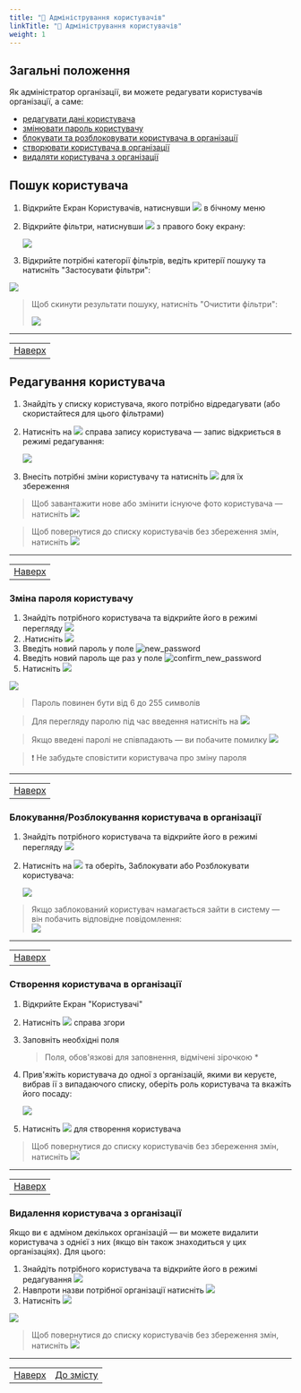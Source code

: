 ```yaml
---
title: "👥 Адміністрування користувачів"
linkTitle: "👥 Адміністрування користувачів"
weight: 1
---
```


## Загальні положення  

Як адміністратор організації, ви можете редагувати користувачів організації, а саме:
- [редагувати дані користувача](#редагування-користувача)
- [змінювати пароль користувачу](#зміна-пароля-користувачу)
- [блокувати та розблоковувати користувача в організації](#блокуваннярозблокування-користувача-в-організації)
- [створювати користувача в організації](#створення-користувача-в-організації)
- [видаляти користувача з організації](#видалення-користувача-з-організації)

## Пошук користувача

1. Відкрийте Екран Користувачів, натиснувши ![](https://i.imgur.com/zsbwenh.png) в бічному меню
2. Відкрийте фільтри, натиснувши ![](https://i.imgur.com/MaZo9cn.png) з правого боку екрану:

    ![](https://i.gyazo.com/2e6ea88adc5001f472a1e0d95b9afaf2.gif)

3. Відкрийте потрібні категорії фільтрів, ведіть  критерії пошуку та натисніть "Застосувати фільтри":

![](https://i.gyazo.com/bf857c380868a9494fe4260045db3d32.gif)

> Щоб скинути результати пошуку, натисніть "Очистити фільтри":
>
>![](https://i.gyazo.com/a7700ef575e4c56174268274d799cf51.gif)
___
| |
|-|
| [Наверх](#загальні-положення)|

## Редагування користувача

1. Знайдіть у списку користувача, якого потрібно відредагувати (або скористайтеся для цього фільтрами)
2. Натисніть на ![](https://i.imgur.com/4habIJd.png) справа запису користувача &mdash; запис відкриється в режимі редагування:

    ![](https://i.gyazo.com/24b2135546a032e47557204ef2763952.gif)

3. Внесіть потрібні зміни користувачу та натисніть ![](https://i.imgur.com/Die5KUV.png) для їх збереження

>Щоб завантажити нове або змінити існуюче фото користувача &mdash; натисніть ![](https://i.imgur.com/E7ICXnM.png)

> Щоб повернутися до списку користувачів без збереження змін, натисніть ![](https://i.imgur.com/YZ6Sefv.png)
___
| |
|-|
| [Наверх](#загальні-положення)|

### Зміна пароля користувачу

1. Знайдіть потрібного користувача та відкрийте його в режимі перегляду ![](https://i.imgur.com/9qatUew.png)
2. .Натисніть ![](https://i.imgur.com/thWgmQZ.png)
3. Введіть новий пароль у поле ![new_password](https://i.imgur.com/WpG1NWv.png)
4. Введіть новий пароль ще раз у поле ![confirm_new_password](https://i.imgur.com/UIGTXMN.png)
5. Натисніть ![](https://i.imgur.com/MMk5LTd.png)

![](https://i.imgur.com/pxcg7m3.gif)
   
   > Пароль повинен бути від 6 до 255 символів

   > Для перегляду паролю під час введення натисніть на ![](https://i.imgur.com/9FFKYJl.png)

   > Якщо введені паролі не співпадають &mdash; ви побачите помилку ![](https://i.imgur.com/49z149W.png)


>❗ Не забудьте сповістити користувача про зміну пароля
___
| |
|-|
| [Наверх](#загальні-положення)|

### Блокування/Розблокування користувача в організації

1. Знайдіть потрібного користувача та відкрийте його в режимі перегляду ![](https://i.imgur.com/9qatUew.png)
2. Натисніть на ![](https://i.imgur.com/aOuVbDo.png) та оберіть, Заблокувати або Розблокувати користувача:

    ![](https://i.gyazo.com/7f9f4ae3c630544463a01158dc0af38d.gif)

>Якщо заблокований користувач намагається зайти в систему &mdash; він побачить відповідне повідомлення:  
![](https://i.imgur.com/mzhbHJK.png)
___
| |
|-|
| [Наверх](#загальні-положення)|

### Створення користувача в організації

1. Відкрийте Екран "Користувачі"
2. Натисніть ![](https://i.imgur.com/mpVtOZ7.png) справа згори
3. Заповніть необхідні поля
   > Поля, обов'язкові для заповнення, відмічені зірочкою \*
4. Прив'яжіть користувача до одної з організацій, якими ви керуєте, вибрав ії з випадаючого списку, оберіть роль користувача та вкажіть його посаду:

    ![](https://i.gyazo.com/7d23f1ab2fc7b9bbb7aeb0390b41ef13.gif)

5. Натисніть ![](https://i.imgur.com/Die5KUV.png) для створення користувача

> Щоб повернутися до списку користувачів без збереження змін, натисніть ![](https://i.imgur.com/YZ6Sefv.png)
___
| |
|-|
| [Наверх](#загальні-положення)|

### Видалення користувача з організації

Якщо ви є адміном декількох організацій &mdash; ви можете видалити користувача з однієї з них (якщо він також знаходиться у цих організаціях). Для цього:

1. Знайдіть потрібного користувача та відкрийте його в режимі редагування ![](https://i.imgur.com/4habIJd.png)
2. Навпроти назви потрібної організації натисніть ![](https://i.imgur.com/EclVHTe.png)
3. Натисніть ![](https://i.imgur.com/Die5KUV.png)

![](https://i.gyazo.com/acfe71b6046237905924e5312185b1b9.gif)
> Щоб повернутися до списку користувачів без збереження змін, натисніть ![](https://i.imgur.com/YZ6Sefv.png)

___

| | |
|-|-|
| [Наверх](#загальні-положення)| [До змісту](/docs/toc/)|